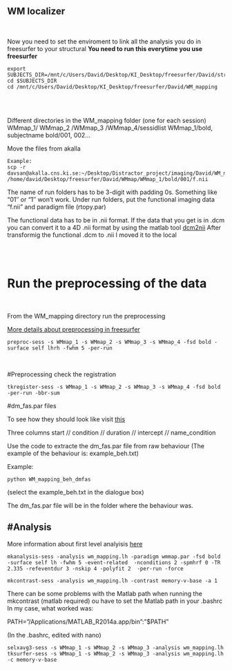 ## WM localizer

<br/>

Now you need to set the enviroment to link all the analysis you do in freesurfer to your structural
**You need to run this everytime you use freesurfer**

```
export SUBJECTS_DIR=/mnt/c/Users/David/Desktop/KI_Desktop/freesurfer/David/structurals/struct_1
cd $SUBJECTS_DIR
cd /mnt/c/Users/David/Desktop/KI_Desktop/freesurfer/David/WM_mapping
```

<br/>
<br/>

Different directories in the WM_mapping folder (one for each session)
WMmap_1/ WMmap_2 /WMmap_3 /WMmap_4/sessidlist
WMmap_1/bold, subjectname
bold/001, 002...

Move the files from akalla
```
Example:
scp -r davsan@akalla.cns.ki.se:~/Desktop/Distractor_project/imaging/David/WM_mapping/run1/fmri4_WM_map.nii /home/david/Desktop/freesurfer/David/WMmap/WMmap_1/bold/001/f.nii

```

The name of run folders has to be 3-digit with padding 0s. Something like “01″ or “1″ won’t work. Under run folders, put the functional imaging data “f.nii” and paradigm file (rtopy.par) 

The functional data has to be in .nii format. If the data that you get is in .dcm you can convert it to a 4D .nii format by using the matlab tool [dcm2nii](https://www.mathworks.com/matlabcentral/fileexchange/42997-xiangruili-dicm2nii)
After transformig the functional .dcm to .nii I moved it to the local

<br/>
<br/>



# Run the preprocessing of the data
<br/>

From the WM_mapping directory run the preprocessing

[More details about preprocessing in freesurfer](https://surfer.nmr.mgh.harvard.edu/fswiki/FsFastTutorialV5.1/FsFastPreProc)

```
preproc-sess -s WMmap_1 -s WMmap_2 -s WMmap_3 -s WMmap_4 -fsd bold -surface self lhrh -fwhm 5 -per-run
```
<br/>


#Preprocessing check the registration
```
tkregister-sess -s WMmap_1 -s WMmap_2 -s WMmap_3 -s WMmap_4 -fsd bold -per-run -bbr-sum
```

#dm_fas.par files

To see how they should look like visit [this](https://surfer.nmr.mgh.harvard.edu/fswiki/WorkmemPar)

Three columns
start  //   condition   //  duration // intercept // name_condition


Use the code to extracte the dm_fas.par file from raw behaviour (The example of the behaviour is: example_beh.txt)

Example:
```
python WM_mapping_beh_dmfas
```

(select the example_beh.txt in the dialogue box)

The dm_fas.par file  will be in the folder where the behaviour was. 



#Analysis
------------------------------------

More information about first level analyisis [here](https://surfer.nmr.mgh.harvard.edu/fswiki/FsFastTutorialV5.1/FsFastFirstLevel)

```
mkanalysis-sess -analysis wm_mapping.lh -paradigm wmmap.par -fsd bold -surface self lh -fwhm 5 -event-related  -nconditions 2 -spmhrf 0 -TR 2.335 -refeventdur 3 -nskip 4 -polyfit 2  -per-run -force

mkcontrast-sess -analysis wm_mapping.lh -contrast memory-v-base -a 1
```
There can be some problems with the Matlab path when running the mkcontrast (matlab required)
ou have to set the Matlab path in your .bashrc In my case, what worked was:  

PATH=”/Applications/MATLAB_R2014a.app/bin”:”$PATH”  

(In the .bashrc, edited with nano)

```
selxavg3-sess -s WMmap_1 -s WMmap_2 -s WMmap_3 -analysis wm_mapping.lh
tksurfer-sess -s WMmap_1 -s WMmap_2 -s WMmap_3 -analysis wm_mapping.lh -c memory-v-base 
```

